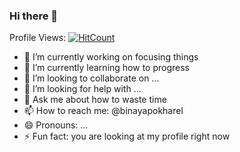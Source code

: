 ### Hi there 👋

<!--
**binayapokharel/binayapokharel** is a ✨ _special_ ✨ repository because its `README.md` (this file) appears on your GitHub profile.

Here are some ideas to get you started:
-->

Profile Views: [![HitCount](https://hits.dwyl.com/binayapokharel/binayapokharel.svg?style=flat-square&show=unique)](http://hits.dwyl.com/binayapokharel/binayapokharel)

- 🔭 I’m currently working on focusing things
- 🌱 I’m currently learning how to progress
- 👯 I’m looking to collaborate on ...
- 🤔 I’m looking for help with ...
- 💬 Ask me about how to waste time
- 📫 How to reach me: @binayapokharel
- 😄 Pronouns: ...
- ⚡ Fun fact: you are looking at my profile right now 

